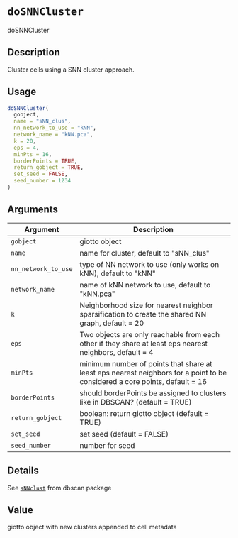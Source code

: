 # `doSNNCluster`

doSNNCluster


## Description

Cluster cells using a SNN cluster approach.


## Usage

```r
doSNNCluster(
  gobject,
  name = "sNN_clus",
  nn_network_to_use = "kNN",
  network_name = "kNN.pca",
  k = 20,
  eps = 4,
  minPts = 16,
  borderPoints = TRUE,
  return_gobject = TRUE,
  set_seed = FALSE,
  seed_number = 1234
)
```


## Arguments

Argument      |Description
------------- |----------------
`gobject`     |     giotto object
`name`     |     name for cluster, default to "sNN_clus"
`nn_network_to_use`     |     type of NN network to use (only works on kNN), default to "kNN"
`network_name`     |     name of kNN network to use, default to "kNN.pca"
`k`     |     Neighborhood size for nearest neighbor sparsification to create the shared NN graph, default = 20
`eps`     |     Two objects are only reachable from each other if they share at least eps nearest neighbors, default = 4
`minPts`     |     minimum number of points that share at least eps nearest neighbors for a point to be considered a core points, default = 16
`borderPoints`     |     should borderPoints be assigned to clusters like in DBSCAN? (default = TRUE)
`return_gobject`     |     boolean: return giotto object (default = TRUE)
`set_seed`     |     set seed (default = FALSE)
`seed_number`     |     number for seed


## Details

See [`sNNclust`](#snnclust) from dbscan package


## Value

giotto object with new clusters appended to cell metadata


